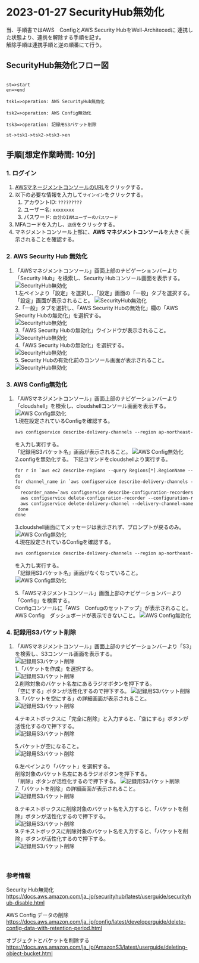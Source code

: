 <!-- omit in toc -->
# 2023-01-27  SecurityHub無効化

当、手順書ではAWS　ConfigとAWS Security HubをWell-Architecedに
連携した状態より、連携を解除する手順を記す。  
解除手順は連携手順と逆の順番にて行う。 　

## SecurityHub無効化フロー図

```flow

st=>start
en=>end

tsk1=>operation: AWS SecurityHub無効化

tsk2=>operation: AWS Config無効化

tsk3=>operation: 記録用S3バケット削除

st->tsk1->tsk2->tsk3->en

```

## 手順[想定作業時間: 10分]

### 1. ログイン

1. [AWSマネージメントコンソールのURL](https://console.aws.amazon.com/console/home)をクリックする。
2. 以下の必要な情報を入力して`サインイン`をクリックする。
    1. アカウントID: `?????????`
    2. ユーザー名: `xxxxxxxx`
    3. パスワード: `自分のIAMユーザーのパスワード`
3. MFAコードを入力し、`送信`をクリックする。
4. マネジメントコンソール上部に、**AWS マネジメントコンソール**を大きく表示されることを確認する。

### 2. AWS Security Hub 無効化

1. 「AWSマネジメントコンソール」画面上部のナビゲーションバーより「Security Hub」を検索し、Security Hubコンソール画面を表示する。  
 ![SecurityHub無効化](./images/SecurityHub無効化101.png)  
     1.左ペインより「設定」を選択し、「設定」画面の「一般」タブを選択する。 
     「設定」画面が表示されること。 
        ![SecurityHub無効化](./images/SecurityHub無効化102.png)  
     2.「一般」タブを選択し、「AWS Security Hubの無効化」欄の「AWS Security Hubの無効化」を選択する。  
        ![SecurityHub無効化](./images/SecurityHub無効化103.png)  
     3.「AWS Security Hubの無効化」ウインドウが表示されること。  
        ![SecurityHub無効化](./images/SecurityHub無効化104.png)  
     4.「AWS Security Hubの無効化」を選択する。  
        ![SecurityHub無効化](./images/SecurityHub無効化105.png)  
     5. Security Hubの有効化前のコンソール画面が表示されること。
        ![SecurityHub無効化](./images/SecurityHub無効化106.png)  

### 3. AWS Config無効化

1. 「AWSマネジメントコンソール」画面上部のナビゲーションバーより「cloudshell」を検索し、cloudshellコンソール画面を表示する。  
 ![AWS Config無効化](./images/SecurityHub無効化051.png)  
    1.現在設定されているConfigを確認する。

      ```txt
      aws configservice describe-delivery-channels --region ap-northeast-1
      ```

      を入力し実行する。  
      「記録用S3バケット名」画面が表示されること。
 ![AWS Config無効化](./images/SecurityHub無効化052.png)  
    2.configを無効化する。
      下記コマンドをcloudshellより実行する。

      ```txt
      for r in `aws ec2 describe-regions --query Regions[*].RegionName --output text`
      do
    for channel_name in `aws configservice describe-delivery-channels --region $r --query DeliveryChannels[*].name --output text`
    do 
        recorder_name=`aws configservice describe-configuration-recorders --region $r --query ConfigurationRecorders[*].name --output text`
        aws configservice delete-configuration-recorder --configuration-recorder-name $recorder_name --region ap-northeast-1
        aws configservice delete-delivery-channel --delivery-channel-name $channel_name --region ap-northeast-1
       done
     done
      ```

    3.cloudshell画面にてメッセージは表示されず、プロンプトが戻るのみ。  
 ![AWS Config無効化](./images/SecurityHub無効化053.png)  
    4.現在設定されているConfigを確認する。  

      ```txt
      aws configservice describe-delivery-channels --region ap-northeast-1
      ```
  
      を入力し実行する。  
      「記録用S3バケット名」画面がなくなっていること。
 ![AWS Config無効化](./images/SecurityHub無効化054.png)  

    5.「AWSマネジメントコンソール」画面上部のナビゲーションバーより「Config」を検索する。  
    Configコンソールに「AWS　Confugのセットアップ」が表示されること。  
    AWS Config　ダッシュボードが表示できないこと。
 ![AWS Config無効化](./images/SecurityHub無効化055.png)  

### 4. 記録用S3バケット削除

1. 「AWSマネジメントコンソール」画面上部のナビゲーションバーより「S3」を検索し、S3コンソール画面を表示する。  
 ![記録用S3バケット削除](./images/SecurityHub無効化001.png)  
    1.「バケットを作成」を選択する。  
 ![記録用S3バケット削除](./images/SecurityHub無効化002.png)  
    2.削除対象のバケット名左にあるラジオボタンを押下する。  
     「空にする」ボタンが活性化するので押下する。
 ![記録用S3バケット削除](./images/SecurityHub無効化003.png)  
    3.「バケットを空にする」の詳細画面が表示されること。  
 ![記録用S3バケット削除](./images/SecurityHub無効化004.png)  

    4.テキストボックスに「完全に削除」と入力すると、「空にする」ボタンが活性化するので押下する。  
 ![記録用S3バケット削除](./images/SecurityHub無効化005.png)  

    5.バケットが空になること。  
 ![記録用S3バケット削除](./images/SecurityHub無効化006.png)  

    6.左ペインより「バケット」を選択する。  
    削除対象のバケット名左にあるラジオボタンを押下する。  
    「削除」ボタンが活性化するので押下する。
 ![記録用S3バケット削除](./images/SecurityHub無効化007.png)  
    7.「バケットを削除」の詳細画面が表示されること。
 ![記録用S3バケット削除](./images/SecurityHub無効化008.png)  

    8.テキストボックスに削除対象のバケット名を入力すると、「バケットを削除」ボタンが活性化するので押下する。  
 ![記録用S3バケット削除](./images/SecurityHub無効化009.png)  
    9.テキストボックスに削除対象のバケット名を入力すると、「バケットを削除」ボタンが活性化するので押下する。  
 ![記録用S3バケット削除](./images/SecurityHub無効化010.png)  
 </BR></BR>


### 参考情報

Security Hub無効化  
<https://docs.aws.amazon.com/ja_jp/securityhub/latest/userguide/securityhub-disable.html>  

AWS Config データの削除  
<https://docs.aws.amazon.com/ja_jp/config/latest/developerguide/delete-config-data-with-retention-period.html>  

オブジェクトとバケットを削除する  
<https://docs.aws.amazon.com/ja_jp/AmazonS3/latest/userguide/deleting-object-bucket.html>  
